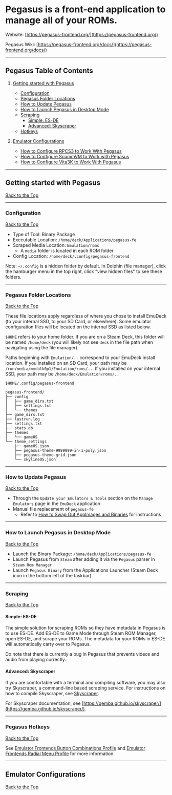 # Pegasus is a front-end application to manage all of your ROMs.

Website: [https://pegasus-frontend.org/](https://pegasus-frontend.org/)

Pegasus Wiki: [https://pegasus-frontend.org/docs/](https://pegasus-frontend.org/docs/) 

***

## Pegasus Table of Contents

1. [Getting started with Pegasus](#getting-started-with-pegasus)
    - [Configuration](#pegasus-configuration)
    - [Pegasus Folder Locations](#pegasus-folder-locations)
    - [How to Update Pegasus](#how-to-update-pegasus)
    - [How to Launch Pegasus in Desktop Mode](#how-to-launch-pegasus-in-desktop-mode)
    - [Scraping](#scraping)
        - [Simple: ES-DE](#simple-es-de)
        - [Advanced: Skyscraper](#advanced-skyscraper)
    - [Hotkeys](#pegasus-hotkeys)

2. [Emulator Configurations](#emulator-configurations)
    - [How to Configure RPCS3 to Work With Pegasus](../../emulators/steamos/rpcs3.md#how-to-configure-rpcs3-to-work-with-es-de-and-pegasus)
    - [How to Configure ScummVM to Work with Pegasus](../../emulators/steamos/scummvm.md#how-to-configure-scummvm-to-work-with-es-de-pegasus-and-steam-rom-manager)
    - [How to Configure Vita3K to Work With Pegasus](../../emulators/steamos/vita3k.md#how-to-configure-vita3k-to-work-with-es-de-and-pegasus)


***

## Getting started with Pegasus
[Back to the Top](#pegasus-table-of-contents)

***

### Configuration
[Back to the Top](#pegasus-table-of-contents)

* Type of Tool: Binary Package 
* Executable Location: `/home/deck/Applications/pegasus-fe`
* Scraped Media Location: `Emulation/roms`
    * A `media` folder is located in each ROM folder
* Config Location: `/home/deck/.config/pegasus-frontend`

Note: `~/.config` is a hidden folder by default. In Dolphin (file manager), click the hamburger menu in the top right, click "view hidden files" to see these folders.

***

### Pegasus Folder Locations
[Back to the Top](#pegasus-table-of-contents)

These file locations apply regardless of where you chose to install EmuDeck (to your internal SSD, to your SD Card, or elsewhere). Some emulator configuration files will be located on the internal SSD as listed below. 

`$HOME` refers to your home folder. If you are on a Steam Deck, this folder will be named `/home/deck` (you will likely not see `deck` in the file path when navigating using the file manager). 

Paths beginning with `Emulation/..` correspond to your EmuDeck install location. If you installed on an SD Card, your path may be `/run/media/mmcblk0p1/Emulation/roms/..`. If you installed on your internal SSD, your path may be `/home/deck/Emulation/roms/..`


`$HOME/.config/pegasus-frontend`

```
pegasus-frontend/
├── config
│   ├── game_dirs.txt
│   ├── settings.txt
│   └── themes
├── game_dirs.txt
├── lastrun.log
├── settings.txt
├── stats.db
├── themes
│   └── gameOS
└── theme_settings
    ├── gameOS.json
    ├── pegasus-theme-9999999-in-1-poly.json
    ├── pegasus-theme-grid.json
    └── skylineOS.json
```




***

### How to Update Pegasus
[Back to the Top](#pegasus-table-of-contents)

* Through the `Update your Emulators & Tools` section on the `Manage Emulators` page in the `EmuDeck` application
* Manual file replacement of `pegasus-fe`
    * Refer to [How to Swap Out AppImages and Binaries](../../file-management/steamos/file-management.md#how-to-swap-out-appimages-and-binaries) for instructions

***

### How to Launch Pegasus in Desktop Mode
[Back to the Top](#pegasus-table-of-contents)

* Launch the Binary Package: `/home/deck/Applications/pegasus-fe`
* Launch Pegasus from `Steam` after adding it via the `Pegasus` parser in `Steam Rom Manager`
* Launch `Pegasus Binary` from the Applications Launcher (Steam Deck icon in the bottom left of the taskbar)

***

### Scraping
[Back to the Top](#pegasus-table-of-contents)


#### Simple: ES-DE

The simple solution for scraping ROMs so they have metadata in Pegasus is to use ES-DE. Add ES-DE to Game Mode through Steam ROM Manager, open ES-DE, and scrape your ROMs. The metadata for your ROMs in ES-DE will automatically carry over to Pegasus.

Do note that there is currently a bug in Pegasus that prevents videos and audio from playing correctly. 

#### Advanced: Skyscraper

If you are comfortable with a terminal and compiling software, you may also try Skyscraper, a command-line based scraping service. For instructions on how to compile Skyscraper, see [Skyscraper](../../community-creations/steamos/third-party-emulation.md#skyscraper).

For Skyscraper documentation, see [https://gemba.github.io/skyscraper/](https://gemba.github.io/skyscraper/).


***

### Pegasus Hotkeys
[Back to the Top](#pegasus-table-of-contents)

See [Emulator Frontends Button Combinations Profile](../../controls-and-hotkeys/steamos/hotkeys.md#emulator-frontends-button-combinations-profile) and [Emulator Frontends Radial Menu Profile](../../controls-and-hotkeys/steamos/hotkeys.md#emulator-frontends-radial-menu-profile) for more information. 

***

## Emulator Configurations
[Back to the Top](#pegasus-table-of-contents)
